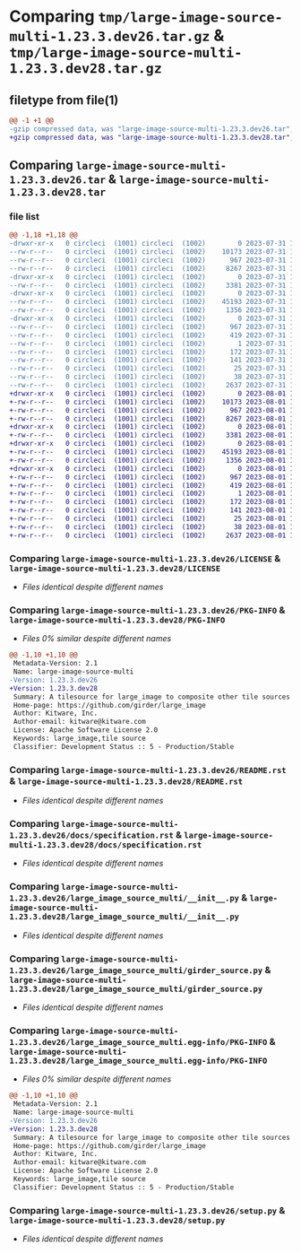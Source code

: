 # Comparing `tmp/large-image-source-multi-1.23.3.dev26.tar.gz` & `tmp/large-image-source-multi-1.23.3.dev28.tar.gz`

## filetype from file(1)

```diff
@@ -1 +1 @@
-gzip compressed data, was "large-image-source-multi-1.23.3.dev26.tar", last modified: Mon Jul 31 15:03:08 2023, max compression
+gzip compressed data, was "large-image-source-multi-1.23.3.dev28.tar", last modified: Tue Aug  1 17:18:05 2023, max compression
```

## Comparing `large-image-source-multi-1.23.3.dev26.tar` & `large-image-source-multi-1.23.3.dev28.tar`

### file list

```diff
@@ -1,18 +1,18 @@
-drwxr-xr-x   0 circleci  (1001) circleci  (1002)        0 2023-07-31 15:03:08.480507 large-image-source-multi-1.23.3.dev26/
--rw-r--r--   0 circleci  (1001) circleci  (1002)    10173 2023-07-31 15:03:08.000000 large-image-source-multi-1.23.3.dev26/LICENSE
--rw-r--r--   0 circleci  (1001) circleci  (1002)      967 2023-07-31 15:03:08.480507 large-image-source-multi-1.23.3.dev26/PKG-INFO
--rw-r--r--   0 circleci  (1001) circleci  (1002)     8267 2023-07-31 15:03:08.000000 large-image-source-multi-1.23.3.dev26/README.rst
-drwxr-xr-x   0 circleci  (1001) circleci  (1002)        0 2023-07-31 15:03:08.476508 large-image-source-multi-1.23.3.dev26/docs/
--rw-r--r--   0 circleci  (1001) circleci  (1002)     3381 2023-07-31 15:02:05.000000 large-image-source-multi-1.23.3.dev26/docs/specification.rst
-drwxr-xr-x   0 circleci  (1001) circleci  (1002)        0 2023-07-31 15:03:08.476508 large-image-source-multi-1.23.3.dev26/large_image_source_multi/
--rw-r--r--   0 circleci  (1001) circleci  (1002)    45193 2023-07-31 15:02:05.000000 large-image-source-multi-1.23.3.dev26/large_image_source_multi/__init__.py
--rw-r--r--   0 circleci  (1001) circleci  (1002)     1356 2023-07-31 15:02:05.000000 large-image-source-multi-1.23.3.dev26/large_image_source_multi/girder_source.py
-drwxr-xr-x   0 circleci  (1001) circleci  (1002)        0 2023-07-31 15:03:08.480507 large-image-source-multi-1.23.3.dev26/large_image_source_multi.egg-info/
--rw-r--r--   0 circleci  (1001) circleci  (1002)      967 2023-07-31 15:03:08.000000 large-image-source-multi-1.23.3.dev26/large_image_source_multi.egg-info/PKG-INFO
--rw-r--r--   0 circleci  (1001) circleci  (1002)      419 2023-07-31 15:03:08.000000 large-image-source-multi-1.23.3.dev26/large_image_source_multi.egg-info/SOURCES.txt
--rw-r--r--   0 circleci  (1001) circleci  (1002)        1 2023-07-31 15:03:08.000000 large-image-source-multi-1.23.3.dev26/large_image_source_multi.egg-info/dependency_links.txt
--rw-r--r--   0 circleci  (1001) circleci  (1002)      172 2023-07-31 15:03:08.000000 large-image-source-multi-1.23.3.dev26/large_image_source_multi.egg-info/entry_points.txt
--rw-r--r--   0 circleci  (1001) circleci  (1002)      141 2023-07-31 15:03:08.000000 large-image-source-multi-1.23.3.dev26/large_image_source_multi.egg-info/requires.txt
--rw-r--r--   0 circleci  (1001) circleci  (1002)       25 2023-07-31 15:03:08.000000 large-image-source-multi-1.23.3.dev26/large_image_source_multi.egg-info/top_level.txt
--rw-r--r--   0 circleci  (1001) circleci  (1002)       38 2023-07-31 15:03:08.480507 large-image-source-multi-1.23.3.dev26/setup.cfg
--rw-r--r--   0 circleci  (1001) circleci  (1002)     2637 2023-07-31 15:02:05.000000 large-image-source-multi-1.23.3.dev26/setup.py
+drwxr-xr-x   0 circleci  (1001) circleci  (1002)        0 2023-08-01 17:18:05.205358 large-image-source-multi-1.23.3.dev28/
+-rw-r--r--   0 circleci  (1001) circleci  (1002)    10173 2023-08-01 17:18:04.000000 large-image-source-multi-1.23.3.dev28/LICENSE
+-rw-r--r--   0 circleci  (1001) circleci  (1002)      967 2023-08-01 17:18:05.205358 large-image-source-multi-1.23.3.dev28/PKG-INFO
+-rw-r--r--   0 circleci  (1001) circleci  (1002)     8267 2023-08-01 17:18:04.000000 large-image-source-multi-1.23.3.dev28/README.rst
+drwxr-xr-x   0 circleci  (1001) circleci  (1002)        0 2023-08-01 17:18:05.205358 large-image-source-multi-1.23.3.dev28/docs/
+-rw-r--r--   0 circleci  (1001) circleci  (1002)     3381 2023-08-01 17:17:02.000000 large-image-source-multi-1.23.3.dev28/docs/specification.rst
+drwxr-xr-x   0 circleci  (1001) circleci  (1002)        0 2023-08-01 17:18:05.205358 large-image-source-multi-1.23.3.dev28/large_image_source_multi/
+-rw-r--r--   0 circleci  (1001) circleci  (1002)    45193 2023-08-01 17:17:02.000000 large-image-source-multi-1.23.3.dev28/large_image_source_multi/__init__.py
+-rw-r--r--   0 circleci  (1001) circleci  (1002)     1356 2023-08-01 17:17:02.000000 large-image-source-multi-1.23.3.dev28/large_image_source_multi/girder_source.py
+drwxr-xr-x   0 circleci  (1001) circleci  (1002)        0 2023-08-01 17:18:05.205358 large-image-source-multi-1.23.3.dev28/large_image_source_multi.egg-info/
+-rw-r--r--   0 circleci  (1001) circleci  (1002)      967 2023-08-01 17:18:05.000000 large-image-source-multi-1.23.3.dev28/large_image_source_multi.egg-info/PKG-INFO
+-rw-r--r--   0 circleci  (1001) circleci  (1002)      419 2023-08-01 17:18:05.000000 large-image-source-multi-1.23.3.dev28/large_image_source_multi.egg-info/SOURCES.txt
+-rw-r--r--   0 circleci  (1001) circleci  (1002)        1 2023-08-01 17:18:05.000000 large-image-source-multi-1.23.3.dev28/large_image_source_multi.egg-info/dependency_links.txt
+-rw-r--r--   0 circleci  (1001) circleci  (1002)      172 2023-08-01 17:18:05.000000 large-image-source-multi-1.23.3.dev28/large_image_source_multi.egg-info/entry_points.txt
+-rw-r--r--   0 circleci  (1001) circleci  (1002)      141 2023-08-01 17:18:05.000000 large-image-source-multi-1.23.3.dev28/large_image_source_multi.egg-info/requires.txt
+-rw-r--r--   0 circleci  (1001) circleci  (1002)       25 2023-08-01 17:18:05.000000 large-image-source-multi-1.23.3.dev28/large_image_source_multi.egg-info/top_level.txt
+-rw-r--r--   0 circleci  (1001) circleci  (1002)       38 2023-08-01 17:18:05.205358 large-image-source-multi-1.23.3.dev28/setup.cfg
+-rw-r--r--   0 circleci  (1001) circleci  (1002)     2637 2023-08-01 17:17:02.000000 large-image-source-multi-1.23.3.dev28/setup.py
```

### Comparing `large-image-source-multi-1.23.3.dev26/LICENSE` & `large-image-source-multi-1.23.3.dev28/LICENSE`

 * *Files identical despite different names*

### Comparing `large-image-source-multi-1.23.3.dev26/PKG-INFO` & `large-image-source-multi-1.23.3.dev28/PKG-INFO`

 * *Files 0% similar despite different names*

```diff
@@ -1,10 +1,10 @@
 Metadata-Version: 2.1
 Name: large-image-source-multi
-Version: 1.23.3.dev26
+Version: 1.23.3.dev28
 Summary: A tilesource for large_image to composite other tile sources
 Home-page: https://github.com/girder/large_image
 Author: Kitware, Inc.
 Author-email: kitware@kitware.com
 License: Apache Software License 2.0
 Keywords: large_image,tile source
 Classifier: Development Status :: 5 - Production/Stable
```

### Comparing `large-image-source-multi-1.23.3.dev26/README.rst` & `large-image-source-multi-1.23.3.dev28/README.rst`

 * *Files identical despite different names*

### Comparing `large-image-source-multi-1.23.3.dev26/docs/specification.rst` & `large-image-source-multi-1.23.3.dev28/docs/specification.rst`

 * *Files identical despite different names*

### Comparing `large-image-source-multi-1.23.3.dev26/large_image_source_multi/__init__.py` & `large-image-source-multi-1.23.3.dev28/large_image_source_multi/__init__.py`

 * *Files identical despite different names*

### Comparing `large-image-source-multi-1.23.3.dev26/large_image_source_multi/girder_source.py` & `large-image-source-multi-1.23.3.dev28/large_image_source_multi/girder_source.py`

 * *Files identical despite different names*

### Comparing `large-image-source-multi-1.23.3.dev26/large_image_source_multi.egg-info/PKG-INFO` & `large-image-source-multi-1.23.3.dev28/large_image_source_multi.egg-info/PKG-INFO`

 * *Files 0% similar despite different names*

```diff
@@ -1,10 +1,10 @@
 Metadata-Version: 2.1
 Name: large-image-source-multi
-Version: 1.23.3.dev26
+Version: 1.23.3.dev28
 Summary: A tilesource for large_image to composite other tile sources
 Home-page: https://github.com/girder/large_image
 Author: Kitware, Inc.
 Author-email: kitware@kitware.com
 License: Apache Software License 2.0
 Keywords: large_image,tile source
 Classifier: Development Status :: 5 - Production/Stable
```

### Comparing `large-image-source-multi-1.23.3.dev26/setup.py` & `large-image-source-multi-1.23.3.dev28/setup.py`

 * *Files identical despite different names*

